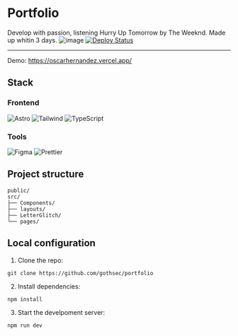 # Portfolio
Develop with passion, listening Hurry Up Tomorrow by The Weeknd. Made up whitin 3 days.
![image](https://github.com/user-attachments/assets/c6c5a107-0eaf-42c2-b8ef-27422d676799)
[![Deploy Status](https://img.shields.io/badge/Deploy-Vercel-black?style=flat&logo=vercel)](tu-url-deploy)  

---
Demo: https://oscarhernandez.vercel.app/

## **Stack**  
### **Frontend**  
![Astro](https://img.shields.io/badge/Astro-FF5D01?logo=astro&logoColor=white)
![Tailwind](https://img.shields.io/badge/Tailwind_CSS-38B2AC?logo=tailwind-css&logoColor=white)
![TypeScript](https://img.shields.io/badge/TypeScript-3178C6?logo=typescript&logoColor=white)

### **Tools**  
![Figma](https://img.shields.io/badge/Figma-F24E1E?logo=figma&logoColor=white)
![Prettier](https://img.shields.io/badge/Prettier-F7B93E?logo=prettier&logoColor=black)

## **Project structure**
```
public/
src/
├── Components/
├── layouts/
├── LetterGlitch/
└── pages/
```

## **Local configuration** 
1. Clone the repo:  
```
git clone https://github.com/gothsec/portfolio
```
2. Install dependencies:
```  
npm install
```
3. Start the develpoment server:
```  
npm run dev
```
